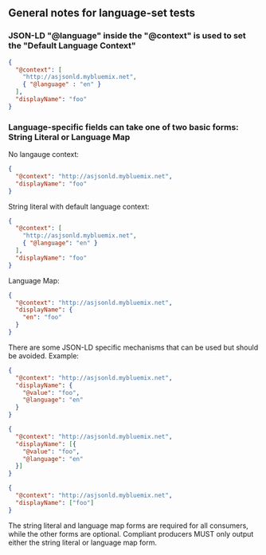 ## General notes for language-set tests

### JSON-LD "@language" inside the "@context" is used to set the "Default Language Context"

```json
{
  "@context": [
    "http://asjsonld.mybluemix.net",
    { "@language" : "en" }
  ],
  "displayName": "foo"
}
```

### Language-specific fields can take one of two basic forms: String Literal or Language Map

No langauge context:
```json
{
  "@context": "http://asjsonld.mybluemix.net",
  "displayName": "foo"
}
```

String literal with default language context:
```json
{
  "@context": [
    "http://asjsonld.mybluemix.net", 
    { "@language": "en" }
  ],
  "displayName": "foo"
}
```

Language Map:
```json
{
  "@context": "http://asjsonld.mybluemix.net",
  "displayName": {
    "en": "foo"
  }
}
```

There are some JSON-LD specific mechanisms that can be used but should be avoided. Example:

```json
{
  "@context": "http://asjsonld.mybluemix.net",
  "displayName": {
    "@value": "foo",
    "@language": "en"
  }
}
```

```json
{
  "@context": "http://asjsonld.mybluemix.net",
  "displayName": [{
    "@value": "foo",
    "@language": "en"
  }]
}
```

```json
{
  "@context": "http://asjsonld.mybluemix.net",
  "displayName": ["foo"]
}
```

The string literal and language map forms are required for all consumers, while the other forms are optional. Compliant producers MUST only output either the string literal or language map form.

